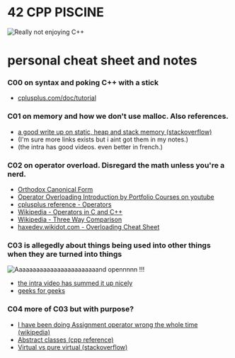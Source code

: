 # 42 CPP PISCINE
![Really not enjoying C++](https://i.imgur.com/i8SACMK.png)

# personal cheat sheet and notes
### C00 on syntax and poking C++ with a stick
- [cplusplus.com/doc/tutorial](https://cplusplus.com/doc/tutorial/)


### C01 on memory and how we don't use malloc. Also references.
- [a good write up on static, heap and stack memory (stackoverflow)](https://stackoverflow.com/questions/408670/stack-static-and-heap-in-c)
- (I'm sure more links exists but i aint got them in my notes.)
- (the intra has good videos. even better in french.)

### C02 on operator overload. Disregard the math unless you're a nerd.
- [Orthodox Canonical Form](https://www.francescmm.com/orthodox-canonical-class-form/)
- [Operator Overloading Introduction by Portfolio Courses on youtube](https://www.youtube.com/watch?v=9tHu4mWtrnM&ab_channel=PortfolioCourses)
- [cplusplus reference - Operators](https://en.cppreference.com/w/cpp/language/operators)
- [Wikipedia - Operators in C and C++](https://en.wikipedia.org/wiki/Operators_in_C_and_C%2B%2B)
- [Wikipedia - Three Way Comparison](https://en.wikipedia.org/wiki/Three-way_comparison)
- [haxedev.wikidot.com - Overloading Cheat Sheet](http://haxedev.wikidot.com/article:operator-overloading-cheatsheet)

### C03 is allegedly about things being used into other things when they are turned into things
![Aaaaaaaaaaaaaaaaaaaaaaaand opennnnn !!!](https://i.imgur.com/Da2gsCR.png)
- [the intra video has summed it up nicely](https://elearning.intra.42.fr/notions/piscine-c-d03-inheritance/subnotions/inheritance-c/videos/inheritance-c-dd50c36f-f2fd-473d-b071-75850ef7651a)
- [geeks for geeks](https://www.geeksforgeeks.org/inheritance-in-c/)

### C04 more of C03 but with purpose?
- [I have been doing Assignment operator wrong the whole time (wikipedia)](https://en.wikipedia.org/wiki/Assignment_operator_(C%2B%2B))
- [Abstract classes (cpp reference)](https://en.cppreference.com/w/cpp/language/abstract_class)
- [Virtual vs pure virtual (stackoverflow)](https://stackoverflow.com/questions/1306778/virtual-pure-virtual-explained#:~:text=%22Virtual%22%20means%20that%20the%20method,with%20no%20directly%2Dcallable%20implementation.)
